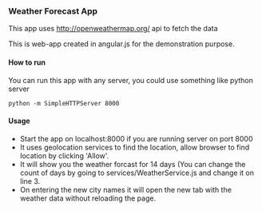 ### Weather Forecast App
This app uses http://openweathermap.org/ api to fetch the data

This is web-app created in angular.js for the demonstration purpose.

#### How to run
You can run this app with any server, you could use something like python
server

`python -m SimpleHTTPServer 8000`

#### Usage
* Start the app on localhost:8000 if you are running server on port 8000
* It uses geolocation services to find the location, allow browser to find location by clicking 'Allow'.
* It will show you the weather forcast for 14 days (You can change the count of days by going to services/WeatherService.js and change it on line 3.
* On entering the new city names it will open the new tab with the weather data without reloading the page.
